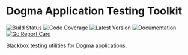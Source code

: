 # Dogma Application Testing Toolkit

[![Build Status](https://github.com/dogmatiq/testkit/workflows/CI/badge.svg)](https://github.com/dogmatiq/testkit/actions?workflow=CI)
[![Code Coverage](https://img.shields.io/codecov/c/github/dogmatiq/testkit/main.svg)](https://codecov.io/github/dogmatiq/testkit)
[![Latest Version](https://img.shields.io/github/tag/dogmatiq/testkit.svg?label=semver)](https://semver.org)
[![Documentation](https://img.shields.io/badge/go.dev-reference-007d9c)](https://pkg.go.dev/github.com/dogmatiq/testkit)
[![Go Report Card](https://goreportcard.com/badge/github.com/dogmatiq/testkit)](https://goreportcard.com/report/github.com/dogmatiq/testkit)

Blackbox testing utilities for [Dogma](https://github.com/dogmatiq/dogma)
applications.
